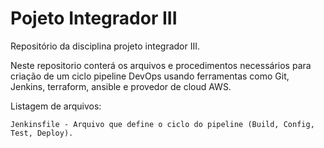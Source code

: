 # Pojeto Integrador III
Repositório da disciplina projeto integrador III.

Neste repositorio conterá os arquivos e procedimentos necessários para criação de um ciclo pipeline DevOps usando ferramentas como Git, Jenkins, terraform, ansible e provedor de cloud AWS.

Listagem de arquivos:
		
	Jenkinsfile - Arquivo que define o ciclo do pipeline (Build, Config, Test, Deploy).
